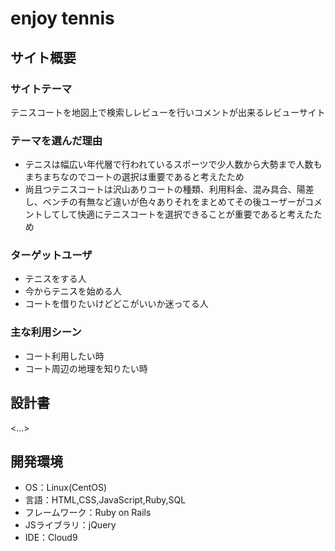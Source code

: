 # enjoy tennis
## サイト概要
### サイトテーマ
テニスコートを地図上で検索しレビューを行いコメントが出来るレビューサイト
### テーマを選んだ理由
- テニスは幅広い年代層で行われているスポーツで少人数から大勢まで人数もまちまちなのでコートの選択は重要であると考えたため
- 尚且つテニスコートは沢山ありコートの種類、利用料金、混み具合、陽差し、ベンチの有無など違いが色々ありそれをまとめてその後ユーザーがコメントしてして快適にテニスコートを選択できることが重要であると考えたため
### ターゲットユーザ
- テニスをする人
- 今からテニスを始める人
- コートを借りたいけどどこがいいか迷ってる人
### 主な利用シーン
- コート利用したい時
- コート周辺の地理を知りたい時
## 設計書
<...>

## 開発環境
- OS：Linux(CentOS)
- 言語：HTML,CSS,JavaScript,Ruby,SQL
- フレームワーク：Ruby on Rails
- JSライブラリ：jQuery
- IDE：Cloud9

